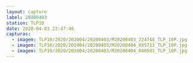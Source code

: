 ```yaml
---
layout: capture
label: 20200403
station: TLP10
date: 2020-04-03 22:47:48
capturas:
  - imagem: TLP10/2020/202004/20200403/M20200403_224748_TLP_10P.jpg
  - imagem: TLP10/2020/202004/20200403/M20200404_035713_TLP_10P.jpg
  - imagem: TLP10/2020/202004/20200403/M20200404_040503_TLP_10P.jpg
---
```

